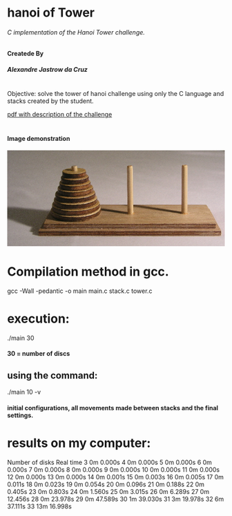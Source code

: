 # hanoi of Tower

###### C implementation of the Hanoi Tower challenge.
####
#### Createde By

##### Alexandre Jastrow da Cruz
#

Objective: solve the tower of hanoi challenge using only the C language and stacks created by the student.

[pdf with description of the challenge](https://github.com/alexandrejastrow/hanoiTower/blob/master/ED_Trab2.pdf)
#
#### Image demonstration
![image demonstration](https://github.com/alexandrejastrow/hanoiTower/blob/master/img/Tower_of_Hanoi.jpeg)


# Compilation method in gcc.

gcc -Wall -pedantic -o main main.c stack.c tower.c

# execution: 

./main 30

#### 30 = number of discs

## using the command:

./main 10 -v

#### initial configurations, all movements made between stacks and the final settings.

#
# results on my computer:

 Number of disks     Real time
 3                   0m 0.000s
 4                   0m 0.000s
 5                   0m 0.000s
 6                   0m 0.000s
 7                   0m 0.000s
 8                   0m 0.000s
 9                   0m 0.000s
 10                  0m 0.000s
 11                  0m 0.000s
 12                  0m 0.000s
 13                  0m 0.000s
 14                  0m 0.001s
 15                  0m 0.003s
 16                  0m 0.005s
 17                  0m 0.011s
 18                  0m 0.023s
 19                  0m 0.054s
 20                  0m 0.096s
 21                  0m 0.188s
 22                  0m 0.405s
 23                  0m 0.803s
 24                  0m 1.560s
 25                  0m 3.015s
 26                  0m 6.289s
 27                  0m 12.456s
 28                  0m 23.978s
 29                  0m 47.589s
 30                  1m 39.030s
 31                  3m 19.978s
 32                  6m 37.111s
 33                  13m 16.998s
